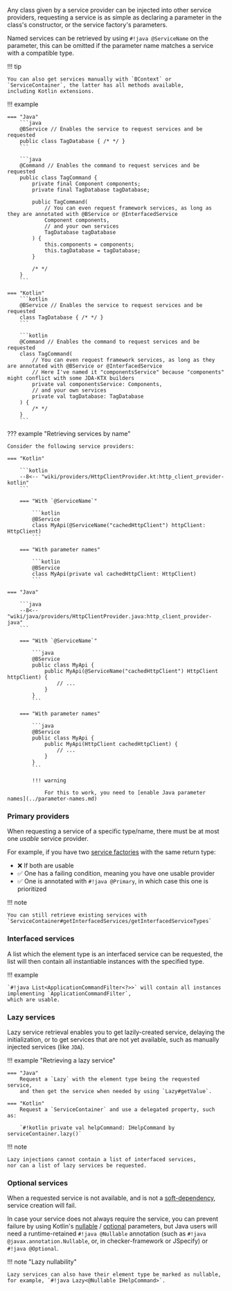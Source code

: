 Any class given by a service provider can be injected into other service providers, 
requesting a service is as simple as declaring a parameter in the class's constructor, 
or the service factory's parameters.

Named services can be retrieved by using `#!java @ServiceName` on the parameter,
this can be omitted if the parameter name matches a service with a compatible type.

!!! tip

    You can also get services manually with `BContext` or `ServiceContainer`, the latter has all methods available, 
    including Kotlin extensions.

!!! example

    === "Java"
        ```java
        @BService // Enables the service to request services and be requested
        public class TagDatabase { /* */ }
        ```

        ```java
        @Command // Enables the command to request services and be requested
        public class TagCommand {
            private final Component components;
            private final TagDatabase tagDatabase;
            
            public TagCommand(
                // You can even request framework services, as long as they are annotated with @BService or @InterfacedService
                Component components,
                // and your own services
                TagDatabase tagDatabase
            ) {
                this.components = components;
                this.tagDatabase = tagDatabase;
            }

            /* */
        }
        ```                

    === "Kotlin"
        ```kotlin
        @BService // Enables the service to request services and be requested
        class TagDatabase { /* */ }
        ```

        ```kotlin
        @Command // Enables the command to request services and be requested
        class TagCommand(
            // You can even request framework services, as long as they are annotated with @BService or @InterfacedService
            // Here I've named it "componentsService" because "components" might conflict with some JDA-KTX builders
            private val componentsService: Components,
            // and your own services
            private val tagDatabase: TagDatabase
        ) {
            /* */
        }
        ```

??? example "Retrieving services by name"

    Consider the following service providers:

    === "Kotlin"
    
        ```kotlin
        --8<-- "wiki/providers/HttpClientProvider.kt:http_client_provider-kotlin"
        ```

        === "With `@ServiceName`"
        
            ```kotlin
            @BService
            class MyApi(@ServiceName("cachedHttpClient") httpClient: HttpClient)
            ```

        === "With parameter names"

            ```kotlin
            @BService
            class MyApi(private val cachedHttpClient: HttpClient)
            ```

    === "Java"

        ```java
        --8<-- "wiki/java/providers/HttpClientProvider.java:http_client_provider-java"
        ```

        === "With `@ServiceName`"
        
            ```java
            @BService
            public class MyApi {
                public MyApi(@ServiceName("cachedHttpClient") HttpClient httpClient) {
                    // ...
                }
            }
            ```

        === "With parameter names"

            ```java
            @BService
            public class MyApi {
                public MyApi(HttpClient cachedHttpClient) {
                    // ...
                }
            }
            ```

            !!! warning

                For this to work, you need to [enable Java parameter names](../parameter-names.md)

### Primary providers

When requesting a service of a specific type/name, there must be at most one *usable* service provider.

For example, if you have two [service factories](creating-services.md#service-factories) with the same return type:

- :x: If both are usable
- :white_check_mark: One has a failing condition, meaning you have one usable provider
- :white_check_mark: One is annotated with `#!java @Primary`, in which case this one is prioritized

!!! note

    You can still retrieve existing services with `ServiceContainer#getInterfacedServices/getInterfacedServiceTypes`

### Interfaced services
A list which the element type is an interfaced service can be requested,
the list will then contain all instantiable instances with the specified type.

!!! example

    `#!java List<ApplicationCommandFilter<?>>` will contain all instances implementing `ApplicationCommandFilter`, 
    which are usable.

### Lazy services
Lazy service retrieval enables you to get lazily-created service, delaying the initialization,
or to get services that are not yet available, such as manually injected services (like `JDA`).

!!! example "Retrieving a lazy service"

    === "Java"
        Request a `Lazy` with the element type being the requested service, 
        and then get the service when needed by using `Lazy#getValue`.

    === "Kotlin"
        Request a `ServiceContainer` and use a delegated property, such as:

        `#!kotlin private val helpCommand: IHelpCommand by serviceContainer.lazy()`

!!! note

    Lazy injections cannot contain a list of interfaced services, 
    nor can a list of lazy services be requested.

### Optional services
When a requested service is not available, and is not a [soft-dependency](creating-services.md#dependencies), 
service creation will fail.

[null-safety]: https://kotlinlang.org/docs/null-safety.html
[default-arguments]: https://kotlinlang.org/docs/functions.html#default-arguments

In case your service does not always require the service,
you can prevent failure by using Kotlin's [nullable][null-safety] / [optional][default-arguments] parameters,
but Java users will need a runtime-retained `#!java @Nullable` annotation 
(such as `#!java @javax.annotation.Nullable`, or, in checker-framework or JSpecify) or `#!java @Optional`.

!!! note "Lazy nullability"

    Lazy services can also have their element type be marked as nullable, 
    for example, `#!java Lazy<@Nullable IHelpCommand>`.